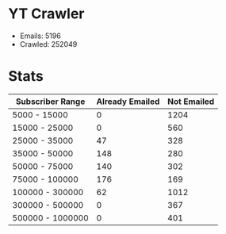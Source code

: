 # YT Crawler
- Emails: 5196
- Crawled: 252049

# Stats
| Subscriber Range  | Already Emailed | Not Emailed |
|-------|-------|-------|
| 5000 - 15000 | 0 | 1204 |
| 15000 - 25000 | 0 | 560 |
| 25000 - 35000 | 47 | 328 |
| 35000 - 50000 | 148 | 280 |
| 50000 - 75000 | 140 | 302 |
| 75000 - 100000 | 176 | 169 |
| 100000 - 300000 | 62 | 1012 |
| 300000 - 500000 | 0 | 367 |
| 500000 - 1000000 | 0 | 401 |
